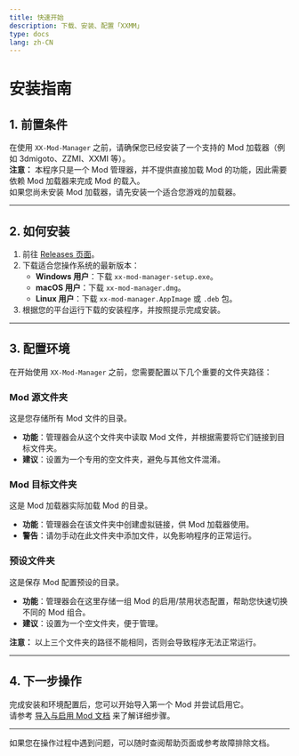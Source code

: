 ```yaml
---
title: 快速开始
description: 下载、安装、配置「XXMM」
type: docs
lang: zh-CN
---
```


# 安装指南

## 1. 前置条件

在使用 `XX-Mod-Manager` 之前，请确保您已经安装了一个支持的 Mod 加载器（例如 3dmigoto、ZZMI、XXMI 等）。  
**注意：** 本程序只是一个 Mod 管理器，并不提供直接加载 Mod 的功能，因此需要依赖 Mod 加载器来完成 Mod 的载入。  
如果您尚未安装 Mod 加载器，请先安装一个适合您游戏的加载器。

---

## 2. 如何安装

1. 前往 [Releases 页面](https://github.com/XiaoLinXiaoZhu/XX-Mod-Manager/releases)。
2. 下载适合您操作系统的最新版本：
   - **Windows 用户**：下载 `xx-mod-manager-setup.exe`。
   - **macOS 用户**：下载 `xx-mod-manager.dmg`。
   - **Linux 用户**：下载 `xx-mod-manager.AppImage` 或 `.deb` 包。
3. 根据您的平台运行下载的安装程序，并按照提示完成安装。

---

## 3. 配置环境

在开始使用 `XX-Mod-Manager` 之前，您需要配置以下几个重要的文件夹路径：

### **Mod 源文件夹**
这是您存储所有 Mod 文件的目录。  
- **功能**：管理器会从这个文件夹中读取 Mod 文件，并根据需要将它们链接到目标文件夹。
- **建议**：设置为一个专用的空文件夹，避免与其他文件混淆。

### **Mod 目标文件夹**
这是 Mod 加载器实际加载 Mod 的目录。  
- **功能**：管理器会在该文件夹中创建虚拟链接，供 Mod 加载器使用。
- **警告**：请勿手动在此文件夹中添加文件，以免影响程序的正常运行。

### **预设文件夹**
这是保存 Mod 配置预设的目录。  
- **功能**：管理器会在这里存储一组 Mod 的启用/禁用状态配置，帮助您快速切换不同的 Mod 组合。
- **建议**：设置为一个空文件夹，便于管理。

**注意：** 以上三个文件夹的路径不能相同，否则会导致程序无法正常运行。

---

## 4. 下一步操作

完成安装和环境配置后，您可以开始导入第一个 Mod 并尝试启用它。  
请参考 [导入与启用 Mod 文档](./import) 来了解详细步骤。

---

如果您在操作过程中遇到问题，可以随时查阅帮助页面或参考故障排除文档。
